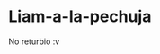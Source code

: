 # Liam-a-la-pechuja
No returbio :v
<!DOCTYPE html>
<html>
    <head>
        <meta charset="utf-8">
        <title>Challenge: The dinner table</title>
    </head>
    <body>
    <style>
        
        
     body{
         
         
         
         background-image:url("https://upload.wikimedia.org/wikipedia/commons/thumb/c/ca/Lomo-saltado-perudelights.jpg/245px-Lomo-saltado-perudelights.jpg");}  
         table{background:rgb(255, 255, 255);}  
        
        
    </style>
   
    
        <h1>Our dinner menu</h1>

        <table>
            <thead>
                <tr>
                    <th>Meal</th>
                    <th>Ingredients</th>
                    <th>Price</th>
                </tr>
            </thead>
